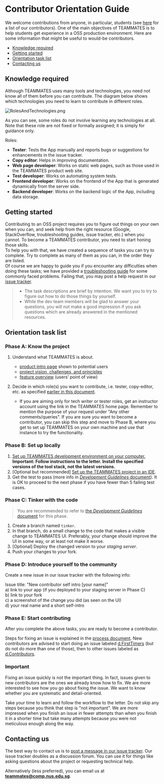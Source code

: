 # **Contributor Orientation Guide**

We welcome contributions from anyone, in particular, students (see [here](https://teammatesv4.appspot.com/about.jsp) for a list of our contributors). One of the main objectives of TEAMMATES is to help students get experience in a OSS production environment. Here are some information that might be useful to would-be contributors.

* [Knowledge required](#knowledge-required)
* [Getting started](#getting-started)
* [Orientation task list](#orientation-task-list)
* [Contacting us](#contacting-us)

## Knowledge required

Although TEAMMATES uses many tools and technologies, you need not know all of them before you can contribute. The diagram below shows which technologies you need to learn to contribute in different roles.

![RolesAndTechnologies.png](images/RolesAndTechnologies.png)

As you can see, some roles do not involve learning any technologies at all.
Note that these role are not fixed or formally assigned; it is simply for guidance only.

Roles:

* **Tester**: Tests the App manually and reports bugs or suggestions for enhancements in the issue tracker.
* **Copy editor**: Helps in improving documentation.
* **Web page developer**: Works on static web pages, such as those used in the TEAMMATES product web site.
* **Test developer**: Works on automating system tests.
* **Frontend developer**: Works on the frontend of the App that is generated dynamically from the server side.
* **Backend developer**: Works on the backend logic of the App, including data storage.

## Getting started

Contributing to an OSS project requires you to figure out things on your own when you can, and seek help from the right resource (Google, StackOverflow, troubleshooting guides, issue tracker, etc.) when you cannot. To become a TEAMMATES contributor, you need to start honing those skills.<br>
To help you with that, we have created a sequence of tasks you can try to complete. Try to complete as many of them as you can, in the order they are listed.<br>
Of course we are happy to guide you if you encounter any difficulties when doing these tasks; we have provided a [troubleshooting guide](troubleshooting-guide.md) for some commonly faced problems. Failing that, you may post a help request in our [issue tracker](https://github.com/TEAMMATES/teammates/issues).

> - The task descriptions are brief by intention. We want you to try to figure out how to do those things by yourself.
> - While the dev team members will be glad to answer your questions, you will not make a good impression if you ask questions which are already answered in the mentioned resources.

## Orientation task list

### **Phase A**: Know the project

1. Understand what TEAMMATES is about.
   * [product intro page](https://teammatesv4.appspot.com) shown to potential users
   * [project vision, challenges, and principles](overview.md)
   * [feature overview](https://teammatesv4.appspot.com/features.jsp) (users’ point of view)

1. Decide in which role(s) you want to contribute, i.e. tester, copy-editor, etc. as specified [earlier in this document](#knowledge-required).
   * If you are aiming only for tech writer or tester roles, get an instructor account using the link in the TEAMMATES home page. Remember to mention the purpose of your request under "Any other comments/queries". If you are sure you want to become a contributor, you can skip this step and move to Phase B, where you get to set up TEAMMATES on your own machine and use that instance to try the functionality.

### **Phase B**: Set up locally

1. [Set up TEAMMATES development environment on your computer.](setting-up.md)<br>
   **Important: Follow instructions to the letter. Install the specified versions of the tool stack, not the latest versions.**
1. [Optional but recommended] [Set up the TEAMMATES project in an IDE](ide-setup.md).
1. Get the test to pass (more info in [_Development Guidelines_ document](development.md)). It is OK to proceed to the next phase if you have fewer than 5 failing test cases.

### **Phase C**: Tinker with the code

> You are recommended to refer to [the _Development Guidelines_ document](development.md) for this phase.

1. Create a branch named `tinker`.
1. In that branch, do a small change to the code that makes a visible change to TEAMMATES UI. Preferably, your change should improve the UI in some way, or at least not make it worse.
1. [Optional] Deploy the changed version to your _staging server_.
1. Push your changes to your fork.

### **Phase D**: Introduce yourself to the community

Create a new issue in our issue tracker with the following info:

Issue title: "New contributor self intro [your name]"<br>
a) link to your app (if you deployed to your staging server in Phase C)<br>
b) link to your fork<br>
c) a screenshot of the change you did (as seen on the UI)<br>
d) your real name and a short self-intro

### **Phase E**: Start contributing

After you complete the above tasks, you are ready to become a contributor.

Steps for fixing an issue is explained in the [process document](process.md). New contributors are advised to start doing an issue labeled [d.FirstTimers](https://github.com/TEAMMATES/teammates/issues?utf8=%E2%9C%93&q=is%3Aissue+is%3Aopen+label%3Ad.FirstTimers) (but do not do more than one of those), then to other issues labeled as [d.Contributors](https://github.com/TEAMMATES/teammates/issues?utf8=%E2%9C%93&q=is%3Aissue+is%3Aopen+label%3Ad.Contributors).

### **Important**

Fixing an issue quickly is not the important thing. In fact, issues given to new contributors are the ones we already know how to fix.
We are more interested to see how you go about fixing the issue. We want to know whether you are systematic and detail-oriented.

Take your time to learn and follow the workflow to the letter. Do not skip any steps because you think that step is "not important". We are more impressed when you finish an issue in fewer attempts than when you finish it in a shorter time but take many attempts because you were not meticulous enough along the way.

## Contacting us

The best way to contact us is to [post a message in our issue tracker](https://github.com/TEAMMATES/teammates/issues/new). Our issue tracker doubles as a discussion forum. You can use it for things like asking questions about the project or requesting technical help.

Alternatively (less preferred), you can email us at **teammates@comp.nus.edu.sg**.
